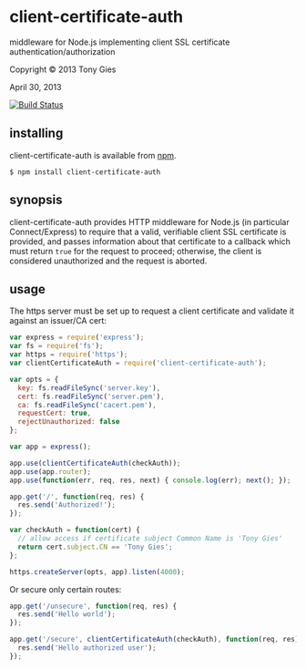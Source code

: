 client-certificate-auth
========

middleware for Node.js implementing client SSL certificate
authentication/authorization

Copyright © 2013 Tony Gies

April 30, 2013

[![Build Status](https://travis-ci.org/tgies/client-certificate-auth.png)](https://travis-ci.org/tgies/client-certificate-auth)

installing
----------

client-certificate-auth is available from [npm](http://npmjs.org).

    $ npm install client-certificate-auth

synopsis
--------

client-certificate-auth provides HTTP middleware for Node.js (in particular
Connect/Express) to require that a valid, verifiable client SSL certificate is
provided, and passes information about that certificate to a callback which must
return `true` for the request to proceed; otherwise, the client is considered 
unauthorized and the request is aborted.

usage
-----

The https server must be set up to request a client certificate and validate it 
against an issuer/CA cert:

```javascript
var express = require('express');
var fs = require('fs');
var https = require('https');
var clientCertificateAuth = require('client-certificate-auth');

var opts = {
  key: fs.readFileSync('server.key'),
  cert: fs.readFileSync('server.pem'),
  ca: fs.readFileSync('cacert.pem'),
  requestCert: true,
  rejectUnauthorized: false
};

var app = express();

app.use(clientCertificateAuth(checkAuth));
app.use(app.router);
app.use(function(err, req, res, next) { console.log(err); next(); });

app.get('/', function(req, res) {
  res.send('Authorized!');
});

var checkAuth = function(cert) {
  // allow access if certificate subject Common Name is 'Tony Gies'
  return cert.subject.CN == 'Tony Gies';
};

https.createServer(opts, app).listen(4000);
```

Or secure only certain routes:

```javascript
app.get('/unsecure', function(req, res) {
  res.send('Hello world');
});

app.get('/secure', clientCertificateAuth(checkAuth), function(req, res) {
  res.send('Hello authorized user');
});
```
